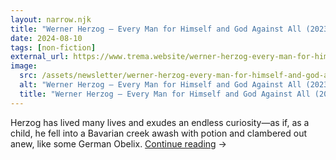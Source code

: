 ```yaml
---
layout: narrow.njk
title: "Werner Herzog – Every Man for Himself and God Against All (2023)"
date: 2024-08-10
tags: [non-fiction]
external_url: https://www.trema.website/werner-herzog-every-man-for-himself-and-god-against-all?ref=daniel.pizza
image:
  src: /assets/newsletter/werner-herzog-every-man-for-himself-and-god-against-all.png
  alt: "Werner Herzog – Every Man for Himself and God Against All (2023)"
  title: "Werner Herzog – Every Man for Himself and God Against All (2023)"
---
```


Herzog has lived many lives and exudes an endless curiosity—as if, as a child, he fell into a Bavarian creek awash with potion and clambered out anew, like some German Obelix. <a href="{{ external_url }}" title="Read my recommendation for Every Man for Himself and God Against All by Werner Herzog." rel="external" target="_blank">Continue reading</a> →